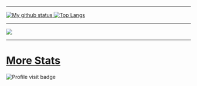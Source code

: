 
---

[![My github status](https://github-readme-stats.vercel.app/api?username=sanjeevstunner&show_icons=true&count_private=true&hide_border=false&title_color=eb0029&icon_color=eb0029&include_all_commits=true)
![Top Langs](https://github-readme-stats.vercel.app/api/top-langs/?username=sanjeevstunner&layout=compact&hide_border=false&title_color=eb0029)](https://github.com/sanjeevstunner)

---

![](https://github.com/sanjeevstunner/github-stats/blob/master/generated/overview.svg)

---

# [More Stats](https://github.com/sanjeevstunner)
![Profile visit badge](https://komarev.com/ghpvc/?username=sanjeevstunner&style=flat-square)

<!--
**sanjeevstunner/sanjeevstunner** is a ✨ _special_ ✨ repository because its `README.md` (this file) appears on your GitHub profile.

Here are some ideas to get you started:

- 🔭 I’m currently working on ...
- 🌱 I’m currently learning ...
- 👯 I’m looking to collaborate on ...
- 🤔 I’m looking for help with ...
- 💬 Ask me about ...
- 📫 How to reach me: ...
- 😄 Pronouns: ...
- ⚡ Fun fact: ...
-->

